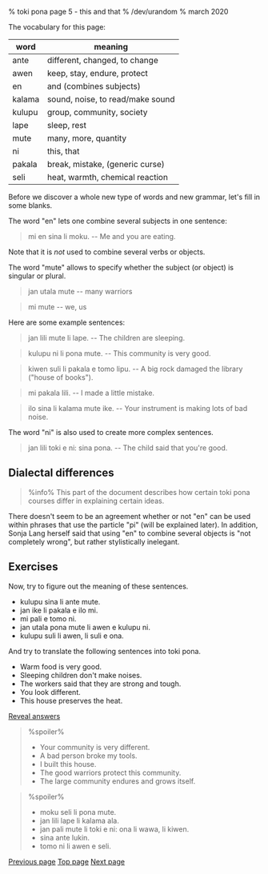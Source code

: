 % toki pona page 5 - this and that
% /dev/urandom
% march 2020

The vocabulary for this page: 

| word    | meaning                         |
|---------|---------------------------------|
| ante    | different, changed, to change   |
| awen    | keep, stay, endure, protect     |
| en      | and (combines subjects)         |
| kalama  | sound, noise, to read/make sound|
| kulupu  | group, community, society       |
| lape    | sleep, rest                     |
| mute    | many, more, quantity            |
| ni      | this, that                      |
| pakala  | break, mistake, (generic curse) |
| seli    | heat, warmth, chemical reaction |

Before we discover a whole new type of words and new grammar, let's fill in some
blanks.

The word "en" lets one combine several subjects in one sentence: 

> mi en sina li moku. -- Me and you are eating.

Note that it is _not_ used to combine several verbs or objects.

The word "mute" allows to specify whether the subject (or object) is singular or
plural.

> jan utala mute -- many warriors

> mi mute -- we, us

Here are some example sentences:

> jan lili mute li lape. -- The children are sleeping.

> kulupu ni li pona mute. -- This community is very good.

> kiwen suli li pakala e tomo lipu. -- A big rock damaged the library ("house of
> books").

> mi pakala lili. -- I made a little mistake.

> ilo sina li kalama mute ike. -- Your instrument is making lots of bad noise.

The word "ni" is also used to create more complex sentences.

> jan lili toki e ni: sina pona. -- The child said that you're good.

## Dialectal differences

> %info%
> This part of the document describes how certain toki pona courses differ in
> explaining certain ideas.

There doesn't seem to be an agreement whether or not "en" can be used within
phrases that use the particle "pi" (will be explained later). In addition, Sonja
Lang herself said that using "en" to combine several objects is "not completely
wrong", but rather stylistically inelegant.

## Exercises

Now, try to figure out the meaning of these sentences.

* kulupu sina li ante mute.
* jan ike li pakala e ilo mi.
* mi pali e tomo ni.
* jan utala pona mute li awen e kulupu ni.
* kulupu suli li awen, li suli e ona.

And try to translate the following sentences into toki pona.

* Warm food is very good.
* Sleeping children don't make noises.
* The workers said that they are strong and tough.
* You look different. 
* This house preserves the heat.

<a name="answers" href="#answers" onclick="revealSpoilers();">Reveal answers</a>

> %spoiler%
> * Your community is very different.
> * A bad person broke my tools.
> * I built this house.
> * The good warriors protect this community.
> * The large community endures and grows itself.

> %spoiler%
> * moku seli li pona mute.
> * jan lili lape li kalama ala.
> * jan pali mute li toki e ni: ona li wawa, li kiwen.
> * sina ante lukin.
> * tomo ni li awen e seli.

[Previous page](4.html) [Top page](index.html) [Next page](6.html)
